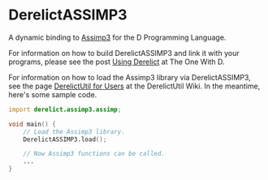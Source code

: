 DerelictASSIMP3
===============

A dynamic binding to [Assimp3][1] for the D Programming Language.

For information on how to build DerelictASSIMP3 and link it with your programs, please see the post [Using Derelict][2] at The One With D.

For information on how to load the Assimp3 library via DerelictASSIMP3, see the page [DerelictUtil for Users][3] at the DerelictUtil Wiki. In the meantime, here's some sample code.

```D
import derelict.assimp3.assimp;

void main() {
    // Load the Assimp3 library.
    DerelictASSIMP3.load();

    // Now Assimp3 functions can be called.
    ...
}
```

[1]: http://assimp.sourceforge.net/
[2]: http://dblog.aldacron.net/derelict-help/using-derelict/
[3]: https://github.com/DerelictOrg/DerelictUtil/wiki/DerelictUtil-for-Users
